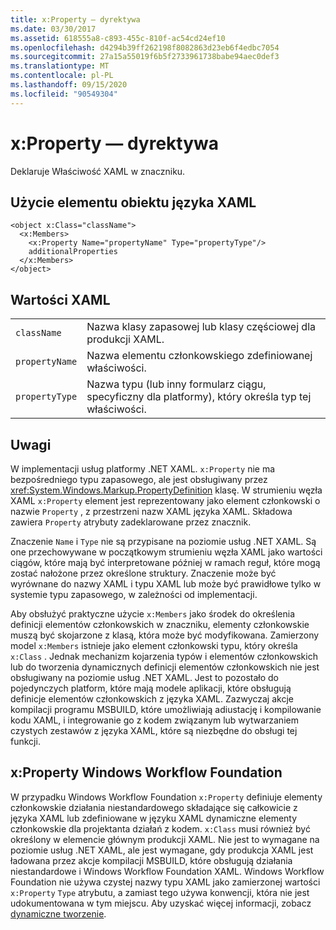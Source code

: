 ```yaml
---
title: x:Property — dyrektywa
ms.date: 03/30/2017
ms.assetid: 618555a8-c893-455c-810f-ac54cd24ef10
ms.openlocfilehash: d4294b39ff262198f8082863d23eb6f4edbc7054
ms.sourcegitcommit: 27a15a55019f6b5f2733961738babe94aec0def3
ms.translationtype: MT
ms.contentlocale: pl-PL
ms.lasthandoff: 09/15/2020
ms.locfileid: "90549304"
---
```

# <a name="xproperty-directive"></a>x:Property — dyrektywa

Deklaruje Właściwość XAML w znaczniku.

## <a name="xaml-object-element-usage"></a>Użycie elementu obiektu języka XAML

```xaml
<object x:Class="className">
  <x:Members>
    <x:Property Name="propertyName" Type="propertyType"/>
    additionalProperties
  </x:Members>
</object>
```

## <a name="xaml-values"></a>Wartości XAML

|||
|-|-|
|`className`|Nazwa klasy zapasowej lub klasy częściowej dla produkcji XAML.|
|`propertyName`|Nazwa elementu członkowskiego zdefiniowanej właściwości.|
|`propertyType`|Nazwa typu (lub inny formularz ciągu, specyficzny dla platformy), który określa typ tej właściwości.|

## <a name="remarks"></a>Uwagi

W implementacji usług platformy .NET XAML. `x:Property` nie ma bezpośredniego typu zapasowego, ale jest obsługiwany przez <xref:System.Windows.Markup.PropertyDefinition> klasę. W strumieniu węzła XAML `x:Property` element jest reprezentowany jako element członkowski o nazwie `Property` , z przestrzeni nazw XAML języka XAML. Składowa zawiera `Property` atrybuty zadeklarowane przez znacznik.

Znaczenie `Name` i `Type` nie są przypisane na poziomie usług .NET XAML. Są one przechowywane w początkowym strumieniu węzła XAML jako wartości ciągów, które mają być interpretowane później w ramach reguł, które mogą zostać nałożone przez określone struktury. Znaczenie może być wyrównane do nazwy XAML i typu XAML lub może być prawidłowe tylko w systemie typu zapasowego, w zależności od implementacji.

Aby obsłużyć praktyczne użycie `x:Members` jako środek do określenia definicji elementów członkowskich w znaczniku, elementy członkowskie muszą być skojarzone z klasą, która może być modyfikowana. Zamierzony model `x:Members` istnieje jako element członkowski typu, który określa `x:Class` . Jednak mechanizm kojarzenia typów i elementów członkowskich lub do tworzenia dynamicznych definicji elementów członkowskich nie jest obsługiwany na poziomie usług .NET XAML. Jest to pozostało do pojedynczych platform, które mają modele aplikacji, które obsługują definicje elementów członkowskich z języka XAML. Zazwyczaj akcje kompilacji programu MSBUILD, które umożliwiają adiustację i kompilowanie kodu XAML, i integrowanie go z kodem związanym lub wytwarzaniem czystych zestawów z języka XAML, które są niezbędne do obsługi tej funkcji.

## <a name="xproperty-for-windows-workflow-foundation"></a>x:Property Windows Workflow Foundation

W przypadku Windows Workflow Foundation `x:Property` definiuje elementy członkowskie działania niestandardowego składające się całkowicie z języka XAML lub zdefiniowane w języku XAML dynamiczne elementy członkowskie dla projektanta działań z kodem. `x:Class` musi również być określony w elemencie głównym produkcji XAML. Nie jest to wymagane na poziomie usług .NET XAML, ale jest wymagane, gdy produkcja XAML jest ładowana przez akcje kompilacji MSBUILD, które obsługują działania niestandardowe i Windows Workflow Foundation XAML. Windows Workflow Foundation nie używa czystej nazwy typu XAML jako zamierzonej wartości `x:Property` `Type` atrybutu, a zamiast tego używa konwencji, która nie jest udokumentowana w tym miejscu. Aby uzyskać więcej informacji, zobacz [dynamiczne tworzenie](/previous-versions/dotnet/netframework-4.0/dd807392(v=vs.100)).
